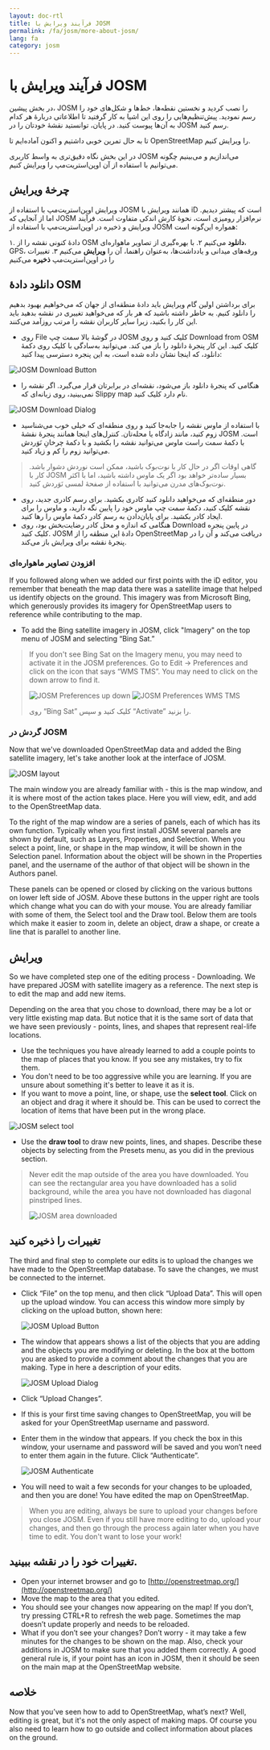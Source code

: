 ```yaml
---
layout: doc-rtl
title: فرآیند ویرایش با JOSM
permalink: /fa/josm/more-about-josm/
lang: fa
category: josm
---
```


فرآیند ویرایش با JOSM
========================


در بخش پیشین، JOSM را نصب کردید و نخستین نقطه‌ها، خط‌ها و شکل‌های خود را رسم نمودید. پیش‌تنظیم‌هایی را روی این اشیا به کار گرفتید تا اطلاعاتی دربارهٔ هر کدام به آن‌ها پیوست کنید. در پایان، توانستید نقشهٔ خودتان را در JOSM رسم کنید.

تا به حال تمرین خوبی داشتیم و اکنون آماده‌ایم تا OpenStreetMap را ویرایش کنیم.

در این بخش نگاه دقیق‌تری به واسط کاربری JOSM می‌اندازیم و می‌بینیم چگونه می‌توانیم با استفاده از آن اوپن‌استریت‌مپ را ویرایش کنیم.

چرخهٔ ویرایش
---------------------
ویرایش اوپن‌استریت‌مپ با استفاده از JOSM همانند ویرایش با iD است که پیشتر دیدیم. اما از آنجایی که JOSM نرم‌افزار رومیزی است، نحوهٔ کارش اندکی متفاوت است. فرآیند ویرایش و ذخیره در اوپن‌استریت‌مپ با استفاده از JOSM همواره این‌گونه است:

۱. دادهٔ کنونی نقشه را از OSM **دانلود** می‌کنیم
۲. با بهره‌گیری از تصاویر ماهواره‌ای، GPS، ورقه‌های میدانی و یادداشت‌ها، به‌عنوان راهنما، آن را **ویرایش** می‌کنیم
۳. تغییرات را در اوپن‌استریت‌مپ **ذخیره** می‌کنیم

دانلود دادهٔ OSM
--------------------
برای برداشتن اولین گام ویرایش باید دادهٔ منطقه‌ای از جهان که می‌خواهیم بهبود بدهیم را دانلود کنیم. به خاطر داشته باشید که هر بار که می‌خواهید تغییری در نقشه بدهید باید این کار را بکنید، زیرا سایر کاربران نقشه را مرتب روزآمد می‌کنند.

- روی File در گوشهٔ بالا سمت چپ JOSM کلیک کنید و روی Download from OSM کلیک کنید. این کار پنجرهٔ دانلود را باز می کند. می‌توانید به‌سادگی با کلیک روی دکمهٔ دانلود، که اینجا نشان داده شده است، به این پنجره دسترسی پیدا کنید:

![JOSM Download Button][]

- هنگامی که پنجرهٔ دانلود باز می‌شود، نقشه‌ای در برابرتان قرار می‌گیرد. اگر نقشه را نمی‌بینید، روی زبانه‌ای که Slippy map نام دارد کلیک کنید.

![JOSM Download Dialog][]

- با استفاده از ماوس نقشه را جابه‌جا کنید و روی منطقه‌ای که خیلی خوب می‌شناسید زوم کنید، مانند زادگاه یا محله‌تان. کنترل‌های اینجا همانند پنجرهٔ نقشهٔ JOSM است. با دکمهٔ سمت راست ماوس می‌توانید نقشه را بکشید و با دکمهٔ چرخانِ نَوَردش می‌توانید زوم را کم و زیاد کنید.

> گاهی اوقات اگر در حال کار با نوت‌بوک باشید، ممکن است نوردش دشوار باشد. کار با JOSM بسیار ساده‌تر خواهد بود اگر یک ماوس داشته باشید، اما با اکثر نوت‌بوک‌های مدرن می‌توانید با استفاده از صفحهٔ لمسی نَوَردش کنید.

- دور منطقه‌ای که می‌خواهید دانلود کنید کادری بکشید. برای رسم کادری جدید، روی نقشه کلیک کنید، دکمهٔ سمت چپ ماوس خود را پایین نگه دارید، و ماوس را برای ایجاد کادر بکشید. برای پایان‌دادن به رسم کادر دکمهٔ ماوس را رها کنید.
- هنگامی که اندازه و محل کادر رضایت‌بخش بود، روی Download در پایین پنجره کلیک کنید. JOSM دادهٔ این منطقه را از OpenStreetMap دریافت می‌کند و آن را در پنجرهٔ نقشه برای ویرایش باز می‌کند.

### افزودن تصاویر ماهواره‌ای
If you followed along when we added our first points with the iD editor, you remember that beneath the map data there was a satellite image that helped us identify objects on the ground. This imagery was from Microsoft Bing, which generously provides its imagery for OpenStreetMap users to reference while contributing to the map.

-   To add the Bing satellite imagery in JOSM, click "Imagery" on the top menu of JOSM and selecting “Bing Sat.”

> If you don't see Bing Sat on the Imagery menu, you may need to activate it in the JOSM preferences. Go to Edit -> Preferences and click on the icon that says “WMS TMS”. You may need to click on the down arrow to find it.
>
> ![JOSM Preferences up down][]
> ![JOSM Preferences WMS TMS][]
>
> روی “Bing Sat” کلیک کنید و سپس “Activate” را بزنید.


### گردش در JOSM
Now that we've downloaded OpenStreetMap data and added the Bing satellite imagery, let's take another look at the interface of JOSM.

![JOSM layout][]

The main window you are already familiar with - this is the map window, and it is where most of the action takes place. Here you will view, edit, and add to the OpenStreetMap data.

To the right of the map window are a series of panels, each of which has its own function. Typically when you first install JOSM several panels are shown by default, such as Layers, Properties, and Selection. When you select a point, line, or shape in the map window, it will be shown in the Selection panel. Information about the object will be shown in the Properties panel, and the username of the author of that object will be shown in the Authors panel.

These panels can be opened or closed by clicking on the various buttons on lower left side of JOSM. Above these buttons in the upper right are tools which change what you can do with your mouse. You are already familiar with some of them, the Select tool and the Draw tool. Below them are tools which make it easier to zoom in, delete an object, draw a shape, or create a line that is parallel to another line.


ویرایش
----
So we have completed step one of the editing process - Downloading. We have prepared JOSM with satellite imagery as a reference. The next step is to edit the map and add new items.

Depending on the area that you chose to download, there may be a lot or very little existing map data. But notice that it is the same sort of data that we have seen previously - points, lines, and shapes that represent real-life locations.

-   Use the techniques you have already learned to add a couple points to the map of places that you know. If you see any mistakes, try to fix them.
-   You don't need to be too aggressive while you are learning. If you are unsure about something it's better to leave it as it is.
-   If you want to move a point, line, or shape, use the **select tool**. Click on an object and drag it where it should be. This can be used to correct the location of items that have been put in the wrong place.

![JOSM select tool][]

-   Use the **draw tool** to draw new points, lines, and shapes. Describe these objects by selecting from the Presets menu, as you did in the previous section.

> Never edit the map outside of the area you have downloaded. You can see the rectangular area you have downloaded has a solid background, while the area you have not downloaded has diagonal pinstriped lines.
>
> ![JOSM area downloaded][]

تغییرات را ذخیره کنید
--------------
The third and final step to complete our edits is to upload the changes we have made to the OpenStreetMap database. To save the changes, we must be connected to the internet.

-   Click “File” on the top menu, and then click “Upload Data”. This will open up the upload window. You can access this window more simply by clicking on the upload button, shown here:

    ![JOSM Upload Button][]

-   The window that appears shows a list of the objects that you are adding and the objects you are modifying or deleting. In the box at the bottom you are asked to provide a comment about the changes that you are making. Type in here a description of your edits.

    ![JOSM Upload Dialog][]

-   Click “Upload Changes”.

-   If this is your first time saving changes to OpenStreetMap, you will be asked for your OpenStreetMap username and password.
-   Enter them in the window that appears. If you check the box in this window, your username and password will be saved and you won’t need to enter them again in the future. Click “Authenticate”.

    ![JOSM Authenticate][]

-   You will need to wait a few seconds for your changes to be uploaded, and then you are done! You have edited the map on OpenStreetMap.

> When you are editing, always be sure to upload your changes before you close JOSM. Even if you still have more editing to do, upload your changes, and then go through the process again later when you have time to edit. You don't want to lose your work!

تغییرات خود را در نقشه ببینید.
---------------------------
-   Open your internet browser and go to [http://openstreetmap.org/](http://openstreetmap.org/)
-   Move the map to the area that you edited.
-   You should see your changes now appearing on the map! If you don’t, try pressing CTRL+R to refresh the web page. Sometimes the map doesn’t update properly and needs to be reloaded.
-   What if you don’t see your changes? Don’t worry - it may take a few minutes for the changes to be shown on the map. Also, check your additions in JOSM to make sure that you added them correctly. A good general rule is, if your point has an icon in JOSM, then it should be seen on the main map at the OpenStreetMap website.

خلاصه
-------
Now that you’ve seen how to add to OpenStreetMap, what’s next? Well, editing is great, but it's not the only aspect of making maps. Of course you also need to learn how to go outside and collect information about places on the ground.


[JOSM Download Button]: /images/josm/josm_download-button.png
[JOSM Download Dialog]: /images/josm/josm_download-dialog.png
[JOSM Preferences up down]: /images/josm/josm_preferences-up-down.png
[JOSM Preferences WMS TMS]: /images/josm/josm_preferences-wms-tms.png
[JOSM layout]: /images/josm/josm_layout.png
[JOSM select tool]: /images/josm/josm_select-tool.png
[JOSM area downloaded]: /images/josm/josm_area-downloaded.png
[JOSM Upload Button]: /images/josm/josm_upload-button.png
[JOSM Upload Dialog]: /images/josm/josm_upload-dialog.png
[JOSM Authenticate]: /images/josm/josm_authenticate.png